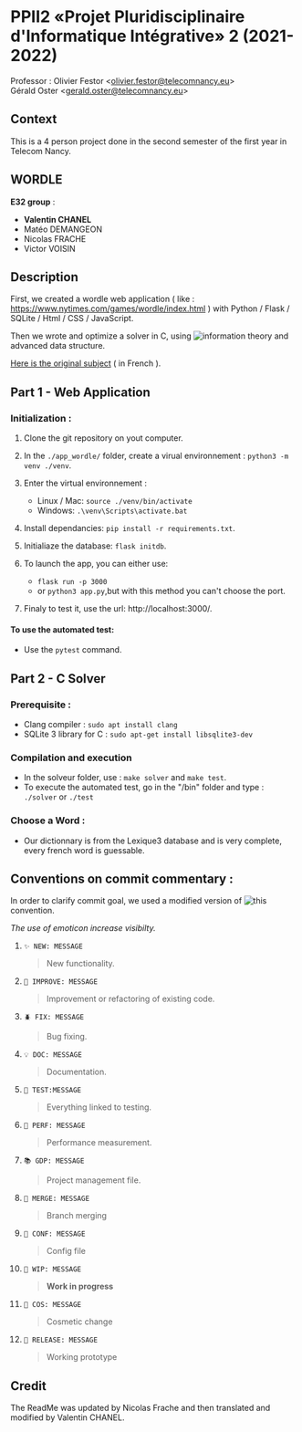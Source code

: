 # PPII2 «Projet Pluridisciplinaire d'Informatique Intégrative» 2 (2021-2022)

Professor : 
Olivier Festor <<olivier.festor@telecomnancy.eu>>  
Gérald Oster <<gerald.oster@telecomnancy.eu>>

## Context

This is a 4 person project done in the second semester of the first year in Telecom Nancy. 

## WORDLE

**E32 group** :

- **Valentin CHANEL**
- Matéo DEMANGEON
- Nicolas FRACHE
- Victor VOISIN

## Description

First, we created a wordle web application ( like : https://www.nytimes.com/games/wordle/index.html ) with Python / Flask / SQLite / Html / CSS / JavaScript.

Then we wrote and optimize a solver in C, using ![information theory](https://youtu.be/v68zYyaEmEA) and advanced data structure.

[Here is the original subject](./documents/sujet.pdf) ( in French ).

## Part 1 - Web Application

### Initialization :

1. Clone the git repository on yout computer.


2. In the ```./app_wordle/``` folder, create a virual environnement :
   ```python3 -m venv ./venv```.


3. Enter the virtual environnement :
    - Linux / Mac: ```source ./venv/bin/activate```
    - Windows: ```.\venv\Scripts\activate.bat```

4. Install dependancies: ```pip install -r requirements.txt```.


5. Initialiaze the database: ```flask initdb```.


6. To launch the app, you can either use:
    -  ```flask run -p 3000```
    - or  ```python3 app.py```,but with this method you can't choose the port.


7. Finaly to test it, use the url: http://localhost:3000/.

#### To use the automated test:

- Use the ```pytest``` command.

## Part 2 - C Solver

### Prerequisite :

- Clang compiler : ````sudo apt install clang````
- SQLite 3 library for C : ````sudo apt-get install libsqlite3-dev````

### Compilation and execution

- In the solveur folder, use : ````make solver```` and ````make test````.
- To execute the automated test, go in the "/bin" folder and type : ````./solver```` or ````./test````

### Choose a Word :

- Our dictionnary is from the Lexique3 database and is very complete, every french word is guessable.

## Conventions on commit commentary :

In order to clarify commit goal, we used a modified version of ![this](https://github.com/ahmadawais/Emoji-Log/) convention.

*The use of emoticon increase visibilty.*

1. `✨ NEW: MESSAGE`
   > New functionality.

2. `🔨 IMPROVE: MESSAGE`
   > Improvement or refactoring of existing code.

3. `🪲 FIX: MESSAGE`
   > Bug fixing.

4. `💡 DOC: MESSAGE`
   > Documentation.

5. `🤖 TEST:MESSAGE`
   > Everything linked to testing.

6. `🐎 PERF: MESSAGE`
   > Performance measurement.

7. `📚 GDP: MESSAGE`
   > Project management file.

8. `🔀 MERGE: MESSAGE`
   > Branch merging

9. `🔧 CONF: MESSAGE`
   > Config file

10. `🚧 WIP: MESSAGE`
    > **Work in progress**

11. `💄 COS: MESSAGE`
    > Cosmetic change

12. `📌 RELEASE: MESSAGE`
    > Working prototype

## Credit

The ReadMe was updated by Nicolas Frache and then translated and modified by Valentin CHANEL.
